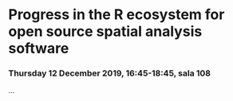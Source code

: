 # Progress in the R ecosystem for open source spatial analysis software

### Thursday 12 December 2019, 16:45-18:45, sala 108



...

